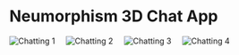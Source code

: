 # Neumorphism 3D Chat App
![Chatting 1](https://user-images.githubusercontent.com/83895108/118914382-be836c80-b948-11eb-82a6-25fef29b4b99.gif) &nbsp; &nbsp; ![Chatting 2](https://user-images.githubusercontent.com/83895108/118914591-25088a80-b949-11eb-9929-c19932c33778.gif) &nbsp; &nbsp; ![Chatting 3](https://user-images.githubusercontent.com/83895108/118914835-8af51200-b949-11eb-895e-bca30dec221b.gif) &nbsp; &nbsp; ![Chatting 4](https://user-images.githubusercontent.com/83895108/118915416-8a10b000-b94a-11eb-97af-ddedec4fe153.gif)
